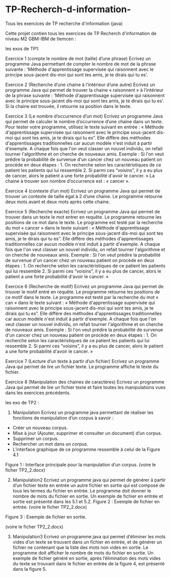 # TP-Recherch-d-information-
Tous les exercices de TP recherche d'information (java)

Cette projet contien tous les exercices de TP Recherch d'information de niveau M2 GBM-IBM de tlemcen :

les exos de TP1:

Exercice 1 (compte le nombre de mot (taille) d’une phrase)
Ecrivez un programme Java permettant de compter le nombre de mot de la phrase suivante :  ‘Méthode d'apprentissage supervisée qui raisonnent avec le principe sous-jacent dis-moi qui sont tes amis, je te dirais qui tu es’.

Exercice 2 (Recherche d’une chaine à l’intérieur d’une autre)
Ecrivez un programme Java qui permet de trouver la chaine « raisonnent » à l’intérieur de la phrase suivante : ‘Méthode d'apprentissage supervisée qui raisonnent avec le principe sous-jacent dis-moi qui sont tes amis, je te dirais qui tu es’. Si la chaine est trouvée, il retourne sa position dans le texte.

Exercice 3 (Le nombre d’occurrence d’un mot)
Ecrivez un programme Java qui permet de calculer le nombre d’occurrence d’une chaine dans un texte. Pour tester votre programme, utilisez le texte suivant en entrée : « Méthode d'apprentissage supervisée qui raisonnent avec le principe sous-jacent dis-moi qui sont tes amis, je te dirais qui tu es”. Elle diffère des méthodes d'apprentissages traditionnelles car aucun modèle n'est induit à partir d'exemple. A chaque fois que l'on veut classer un nouvel individu, on refait tourner l'algorithme et on cherche de nouveaux amis. Exemple : Si l'on veut prédire la probabilité de survenue d'un cancer chez un nouveau patient on procède en deux étapes : 1. On recherche selon les caractéristiques de ce patient les patients qui lui ressemble 2. Si parmi ces “voisins”, il y a eu plus de cancer, alors le patient a une forte probabilité d'avoir le cancer. »
La chaine à trouver son nombre d’occurrence est : « cancer ».

Exercice 4 (contexte d’un mot)
Ecrivez un programme Java qui permet de trouver un contexte de taille égal à 2 d’une chaine. Le programme retourne deux mots avant et deux mots après cette chaine. 


Exercice 5 (Recherche exacte)
Ecrivez un programme Java qui permet de trouver dans un texte le mot entrer en requête. Le programme retourne les positions de ce mot dans le texte. Le programme est testé par la recherche du mot « cancer » dans le texte suivant : « Méthode d'apprentissage supervisée qui raisonnent avec le principe sous-jacent dis-moi qui sont tes amis, je te dirais qui tu es”. Elle diffère des méthodes d'apprentissages traditionnelles car aucun modèle n'est induit à partir d'exemple. A chaque fois que l'on veut classer un nouvel individu, on refait tourner l'algorithme et on cherche de nouveaux amis. Exemple : Si l'on veut prédire la probabilité de survenue d'un cancer chez un nouveau patient on procède en deux étapes : 1. On recherche selon les caractéristiques de ce patient les patients qui lui ressemble 2. Si parmi ces “voisins”, il y a eu plus de cancer, alors le patient a une forte probabilité d'avoir le cancer. »


Exercice 6 (Recherche de motif)
Ecrivez un programme Java qui permet de trouver le motif entré en requête. Le programme retourne les positions de ce motif dans le texte.
Le programme est testé par la recherche du mot « can » dans le texte suivant : « Méthode d'apprentissage supervisée qui raisonnent avec le principe sous-jacent dis-moi qui sont tes amis, je te dirais qui tu es”. Elle diffère des méthodes d'apprentissages traditionnelles car aucun modèle n'est induit à partir d'exemple. A chaque fois que l'on veut classer un nouvel individu, on refait tourner l'algorithme et on cherche de nouveaux amis. Exemple : Si l'on veut prédire la probabilité de survenue d'un cancer chez un nouveau patient on procède en deux étapes : 1. On recherche selon les caractéristiques de ce patient les patients qui lui ressemble 2. Si parmi ces “voisins”, il y a eu plus de cancer, alors le patient a une forte probabilité d'avoir le cancer. »


Exercice 7 (Lecture d’un texte à partir d’un fichier)
Ecrivez un programme Java qui permet de lire un fichier texte. Le programme affiche le texte du fichier.


Exercice 8 (Manipulation des chaines de caractères)
Ecrivez un programme Java qui permet de lire un fichier texte et faire toutes les manipulations vues dans les exercices précédents.  

les exo de TP2 :

1.	Manipulation
Ecrivez un programme java permettant de réaliser les fonctions de manipulation d’un corpus à savoir :
-	Créer un nouveau corpus.
-	Mise à jour (Ajouter, supprimer et consulter un document) d’un corpus.
-	Supprimer un corpus.
-	Rechercher un mot dans un corpus.
-	L’interface graphique de ce programme ressemble à celui de la Figure 4.1
 
Figure 1 : Interface principale pour la manipulation d’un corpus.
(voire le ficher TP2_2.docx)


2.	Manipulation2
Ecrivez un programme java qui permet de générer à partir d’un fichier texte en entrée un autre fichier en sortie qui est composé de tous les termes du fichier en entrée. Le programme doit donner le nombre de mots du fichier en sortie. Un exemple de fichier en entrée et sortie est présenté dans les 5.1 et 5.2.
Figure 2 : Exemple de fichier en entrée.
(voire le ficher TP2_2.docx)











Figure 3 : Exemple de fichier en sortie.

(voire le ficher TP2_2.docx)


3.	Manipulation3
Ecrivez un programme java qui permet d’éliminer les mots vides d’un texte se trouvant dans un fichier en entrée, et de générer un fichier ne contenant que la liste des mots non vides en sortie. Le programme doit afficher le nombre de mots du fichier en sortie. Un exemple de fichier généré en sortie, après l’élimination des mots vides du texte se trouvant dans le fichier en entrée de la figure 4, est présenté dans la figure 5.

